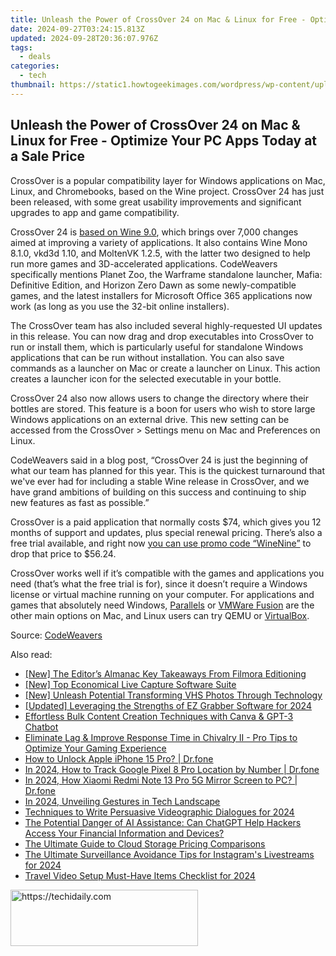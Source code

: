```yaml
---
title: Unleash the Power of CrossOver 24 on Mac & Linux for Free - Optimize Your PC Apps Today at a Sale Price
date: 2024-09-27T03:24:15.813Z
updated: 2024-09-28T20:36:07.976Z
tags:
  - deals
categories:
  - tech
thumbnail: https://static1.howtogeekimages.com/wordpress/wp-content/uploads/2024/01/macbook-air.jpg
---
```


## Unleash the Power of CrossOver 24 on Mac & Linux for Free - Optimize Your PC Apps Today at a Sale Price

CrossOver is a popular compatibility layer for Windows applications on Mac, Linux, and Chromebooks, based on the Wine project. CrossOver 24 has just been released, with some great usability improvements and significant upgrades to app and game compatibility.

 CrossOver 24 is [based on Wine 9.0](https://vimeo-videos.techidaily.com/updated-quick-tips-to-produce-quality-thumbnails-fast/), which brings over 7,000 changes aimed at improving a variety of applications. It also contains Wine Mono 8.1.0, vkd3d 1.10, and MoltenVK 1.2.5, with the latter two designed to help run more games and 3D-accelerated applications. CodeWeavers specifically mentions Planet Zoo, the Warframe standalone launcher, Mafia: Definitive Edition, and Horizon Zero Dawn as some newly-compatible games, and the latest installers for Microsoft Office 365 applications now work (as long as you use the 32-bit online installers).

 The CrossOver team has also included several highly-requested UI updates in this release. You can now drag and drop executables into CrossOver to run or install them, which is particularly useful for standalone Windows applications that can be run without installation. You can also save commands as a launcher on Mac or create a launcher on Linux. This action creates a launcher icon for the selected executable in your bottle.

 CrossOver 24 also now allows users to change the directory where their bottles are stored. This feature is a boon for users who wish to store large Windows applications on an external drive. This new setting can be accessed from the CrossOver > Settings menu on Mac and Preferences on Linux.

 CodeWeavers said in a blog post, “CrossOver 24 is just the beginning of what our team has planned for this year. This is the quickest turnaround that we've ever had for including a stable Wine release in CrossOver, and we have grand ambitions of building on this success and continuing to ship new features as fast as possible.”

 CrossOver is a paid application that normally costs $74, which gives you 12 months of support and updates, plus special renewal pricing. There’s also a free trial available, and right now [you can use promo code “WineNine”](https://www.codeweavers.com/store?deal=WineNine) to drop that price to $56.24.

 CrossOver works well if it’s compatible with the games and applications you need (that’s what the free trial is for), since it doesn’t require a Windows license or virtual machine running on your computer. For applications and games that absolutely need Windows, [Parallels](https://screen-mirror.techidaily.com/in-2024-how-to-cast-oneplus-11r-screen-to-pc-using-wifi-drfone-by-drfone-android/) or [VMWare Fusion](https://graphic-issues.techidaily.com/accessing-hidden-screen-settings-in-nvidia/) are the other main options on Mac, and Linux users can try QEMU or [VirtualBox](https://unlock-android.techidaily.com/in-2024-rootjunky-apk-to-bypass-google-frp-lock-for-infinix-hot-30-5g-by-drfone-android/).

 Source: [CodeWeavers](https://www.codeweavers.com/blog/mjohnson/2024/2/22/crossover-24-with-wine-9-in-record-time)

<ins class="adsbygoogle"
     style="display:block"
     data-ad-format="autorelaxed"
     data-ad-client="ca-pub-7571918770474297"
     data-ad-slot="1223367746"></ins>

<ins class="adsbygoogle"
     style="display:block"
     data-ad-client="ca-pub-7571918770474297"
     data-ad-slot="8358498916"
     data-ad-format="auto"
     data-full-width-responsive="true"></ins>

<span class="atpl-alsoreadstyle">Also read:</span>
<div><ul>
<li><a href="https://some-skills.techidaily.com/new-the-editors-almanac-key-takeaways-from-filmora-editioning/"><u>[New] The Editor’s Almanac Key Takeaways From Filmora Editioning</u></a></li>
<li><a href="https://visual-screen-recording.techidaily.com/new-top-economical-live-capture-software-suite/"><u>[New] Top Economical Live Capture Software Suite</u></a></li>
<li><a href="https://some-skills.techidaily.com/new-unleash-potential-transforming-vhs-photos-through-technology/"><u>[New] Unleash Potential Transforming VHS Photos Through Technology</u></a></li>
<li><a href="https://screen-mirroring-recording.techidaily.com/updated-leveraging-the-strengths-of-ez-grabber-software-for-2024/"><u>[Updated] Leveraging the Strengths of EZ Grabber Software for 2024</u></a></li>
<li><a href="https://tech-haven.techidaily.com/effortless-bulk-content-creation-techniques-with-canva-and-gpt-3-chatbot/"><u>Effortless Bulk Content Creation Techniques with Canva & GPT-3 Chatbot</u></a></li>
<li><a href="https://program-issues.techidaily.com/eliminate-lag-and-improve-response-time-in-chivalry-ii-pro-tips-to-optimize-your-gaming-experience/"><u>Eliminate Lag & Improve Response Time in Chivalry II - Pro Tips to Optimize Your Gaming Experience</u></a></li>
<li><a href="https://iphone-unlock.techidaily.com/how-to-unlock-apple-iphone-15-pro-drfone-by-drfone-ios/"><u>How to Unlock Apple iPhone 15 Pro? | Dr.fone</u></a></li>
<li><a href="https://android-location-track.techidaily.com/in-2024-how-to-track-google-pixel-8-pro-location-by-number-drfone-by-drfone-virtual-android/"><u>In 2024, How to Track Google Pixel 8 Pro Location by Number | Dr.fone</u></a></li>
<li><a href="https://screen-mirror.techidaily.com/in-2024-how-xiaomi-redmi-note-13-pro-5g-mirror-screen-to-pc-drfone-by-drfone-android/"><u>In 2024, How Xiaomi Redmi Note 13 Pro 5G Mirror Screen to PC? | Dr.fone</u></a></li>
<li><a href="https://some-skills.techidaily.com/in-2024-unveiling-gestures-in-tech-landscape/"><u>In 2024, Unveiling Gestures in Tech Landscape</u></a></li>
<li><a href="https://some-skills.techidaily.com/techniques-to-write-persuasive-videographic-dialogues-for-2024/"><u>Techniques to Write Persuasive Videographic Dialogues for 2024</u></a></li>
<li><a href="https://extra-information.techidaily.com/the-potential-danger-of-ai-assistance-can-chatgpt-help-hackers-access-your-financial-information-and-devices/"><u>The Potential Danger of AI Assistance: Can ChatGPT Help Hackers Access Your Financial Information and Devices?</u></a></li>
<li><a href="https://extra-information.techidaily.com/the-ultimate-guide-to-cloud-storage-pricing-comparisons/"><u>The Ultimate Guide to Cloud Storage Pricing Comparisons</u></a></li>
<li><a href="https://some-skills.techidaily.com/the-ultimate-surveillance-avoidance-tips-for-instagrams-livestreams-for-2024/"><u>The Ultimate Surveillance Avoidance Tips for Instagram's Livestreams for 2024</u></a></li>
<li><a href="https://some-skills.techidaily.com/travel-video-setup-must-have-items-checklist-for-2024/"><u>Travel Video Setup Must-Have Items Checklist for 2024</u></a></li>
</ul></div>

<!-- affiliate ads begin -->
<a href="https://aligracehair.sjv.io/c/5597632/2087234/19272" target="_top" id="2087234">
  <img src="//a.impactradius-go.com/display-ad/19272-2087234" border="0" alt="https://techidaily.com" width="300" height="90"/>
</a>
<img height="0" width="0" src="https://aligracehair.sjv.io/i/5597632/2087234/19272" style="position:absolute;visibility:hidden;" border="0" />
<!-- affiliate ads end -->

